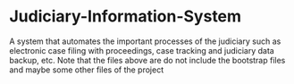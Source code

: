 # Judiciary-Information-System
A system that automates the important processes of the judiciary such as electronic case filing with proceedings, case tracking and judiciary data backup, etc.
Note that the files above are do not include the bootstrap files and maybe some other files of the project
